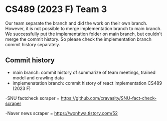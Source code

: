 # CS489 (2023 F) Team 3
Our team separate the branch and did the work on their own branch. However, it is not possible to merge implementation branch to main branch. We successfully put the implementation folder on main branch, but couldn't merge the commit history. So please check the implementation branch commit history separately.

## Commit history
* main branch: commit history of summarize of team meetings, trained model and crawling data
* implemenatation branch: commit history of react implementation
CS489 (2023 F)


-SNU factcheck scraper = https://github.com/cravasity/SNU-fact-check-scraper

-Naver news scraper = https://wonhwa.tistory.com/52
